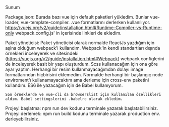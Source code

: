 Sunum

Package.json:
Burada bazı vue için default paketleri yükledim. Bunlar vue-loader, vue-template-compiler. .vue formatlarını derlerken kullanılıyor. https://vuejs.org/v2/guide/installation.html#Runtime-Compiler-vs-Runtime-only
webpack.config.js' in içerisinde linkleri de ekledim.

Paket yöneticisi:
Paket yöneticisi olarak normalde ReactJs yazdığım için aşina olduğum webpack'i kullandım. Webpack'in kendi standartları dışında örnekleri inceleyerek ve sitesindeki (https://vuejs.org/v2/guide/installation.html#Webpack) webpack configlerini de inceleyerek basit bir yapı oluşturdum. Scss kullanacağım için ona göre ayar yaptım. Herhangi bir resim kullanmayacağımdan dolayı image formatlarından hiçbirisini eklemedim. Normalde herhangi bir başlangıç node enviroment'ı kullanamayacaktım ama derleme için cross-env paketini kullandım. ES6 ile yazacağım için de Babel kullanıyorum.

    Son örneklerde ve vue-cli da browserslist için kullanılan özellikleri aldım. Babel settingslerini .babelrc olarak ekledim.

Projeyi başlatma:
npm run dev kodunu terminale yazarak başlatabilirsiniz.
Projeyi derlemek:
npm run build kodunu terminale yazarak production env. derleyebilirsiniz.
